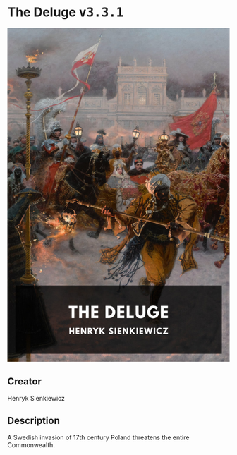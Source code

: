 
# The Deluge <kbd>v3.3.1</kbd>

<center>
  <img src="./cover-1024.jpg"/>
</center>

## Creator
Henryk Sienkiewicz

## Description
A Swedish invasion of 17th century Poland threatens the entire Commonwealth.
